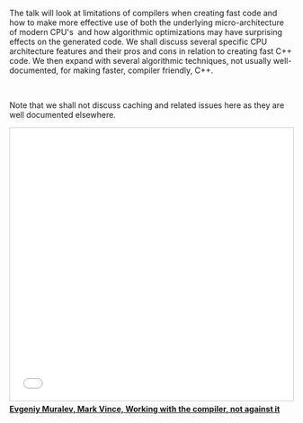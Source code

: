 The talk will look at limitations of compilers when creating fast code and how
to make more effective use of both the underlying micro-architecture of modern
CPU's  and how algorithmic optimizations may have surprising effects on the
generated code. We shall discuss several specific CPU architecture features and
their pros and cons in relation to creating fast C++ code. We then expand with
several algorithmic techniques, not usually well-documented, for making faster,
compiler friendly, C++.

 

Note that we shall not discuss caching and related issues here as they are well
documented elsewhere.

<iframe src="//www.slideshare.net/slideshow/embed_code/key/KtYmXqMAurv7cR" width="595" height="485" frameborder="0" marginwidth="0" marginheight="0" scrolling="no" style="border:1px solid #CCC; border-width:1px; margin-bottom:5px; max-width: 100%;" allowfullscreen> </iframe> <div style="margin-bottom:5px"> <strong> <a href="//www.slideshare.net/SergeyPlatonov/evgeniy-muralev-mark-vince-working-with-the-compiler-not-against-it" title="Evgeniy Muralev, Mark Vince, Working with the compiler, not against it" target="_blank">Evgeniy Muralev, Mark Vince, Working with the compiler, not against it</a>

